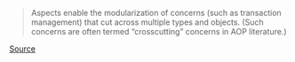 > Aspects enable the modularization of concerns (such as transaction management) that cut across multiple types and objects. (Such concerns are often termed “crosscutting” concerns in AOP literature.)

[Source](https://docs.spring.io/spring-framework/docs/current/reference/html/core.html#aop)